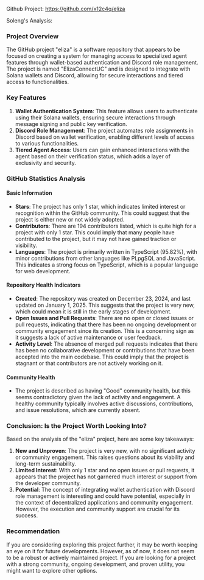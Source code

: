 Github Project: https://github.com/x12c4q/eliza

Soleng's Analysis:

### Project Overview

The GitHub project "eliza" is a software repository that appears to be focused on creating a system for managing access to specialized agent features through wallet-based authentication and Discord role management. The project is named "ElizaConnectUC" and is designed to integrate with Solana wallets and Discord, allowing for secure interactions and tiered access to functionalities.

### Key Features

1. **Wallet Authentication System**: This feature allows users to authenticate using their Solana wallets, ensuring secure interactions through message signing and public key verification.
2. **Discord Role Management**: The project automates role assignments in Discord based on wallet verification, enabling different levels of access to various functionalities.
3. **Tiered Agent Access**: Users can gain enhanced interactions with the agent based on their verification status, which adds a layer of exclusivity and security.

### GitHub Statistics Analysis

#### Basic Information
- **Stars**: The project has only 1 star, which indicates limited interest or recognition within the GitHub community. This could suggest that the project is either new or not widely adopted.
- **Contributors**: There are 194 contributors listed, which is quite high for a project with only 1 star. This could imply that many people have contributed to the project, but it may not have gained traction or visibility.
- **Languages**: The project is primarily written in TypeScript (95.82%), with minor contributions from other languages like PLpgSQL and JavaScript. This indicates a strong focus on TypeScript, which is a popular language for web development.

#### Repository Health Indicators
- **Created**: The repository was created on December 23, 2024, and last updated on January 1, 2025. This suggests that the project is very new, which could mean it is still in the early stages of development.
- **Open Issues and Pull Requests**: There are no open or closed issues or pull requests, indicating that there has been no ongoing development or community engagement since its creation. This is a concerning sign as it suggests a lack of active maintenance or user feedback.
- **Activity Level**: The absence of merged pull requests indicates that there has been no collaborative development or contributions that have been accepted into the main codebase. This could imply that the project is stagnant or that contributors are not actively working on it.

#### Community Health
- The project is described as having "Good" community health, but this seems contradictory given the lack of activity and engagement. A healthy community typically involves active discussions, contributions, and issue resolutions, which are currently absent.

### Conclusion: Is the Project Worth Looking Into?

Based on the analysis of the "eliza" project, here are some key takeaways:

1. **New and Unproven**: The project is very new, with no significant activity or community engagement. This raises questions about its viability and long-term sustainability.
2. **Limited Interest**: With only 1 star and no open issues or pull requests, it appears that the project has not garnered much interest or support from the developer community.
3. **Potential**: The concept of integrating wallet authentication with Discord role management is interesting and could have potential, especially in the context of decentralized applications and community engagement. However, the execution and community support are crucial for its success.

### Recommendation

If you are considering exploring this project further, it may be worth keeping an eye on it for future developments. However, as of now, it does not seem to be a robust or actively maintained project. If you are looking for a project with a strong community, ongoing development, and proven utility, you might want to explore other options.